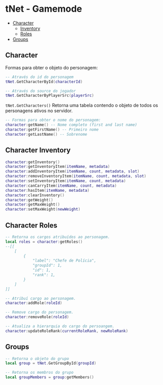 # tNet - Gamemode

* [Character](#character)
    * [Inventory](#character-inventory)
    * [Roles](#character-roles)
* [Groups](#groups)

## Character

Formas para obter o objeto do personagem:
```lua
-- Através do id do personagem
tNet.GetCharacterById(characterId)

-- Através do source do jogador
tNet.GetCharacterByPlayerSrc(playerSrc)
```
`tNet.GetCharacters()` Retorna uma tabela contendo o objeto de todos os personagens ativos no servidor.
```lua
-- Formas para obter o nome do personagem:
character:getName() -- Nome completo (first and last name)
character:getFirstName() -- Primeiro nome
character:getLastName() -- Sobrenome
```
## Character Inventory
```lua
character:getInventory()
character:getInventoryItem(itemName, metadata)
character:addInventoryItem(itemName, count, metadata, slot)
character:removeInventoryItem(itemName, count, metadata, slot)
character:setInventoryItem(itemName, count, metadata)
character:canCarryItem(itemName, count, metadata)
character:hasItem(itemName, metadata)
character:clearInventory()
character:getWeight()
character:getMaxWeight()
character:setMaxWeight(newWeight)
```
## Character Roles
```lua
-- Retorna os cargos atribuídos ao personagem.
local roles = character:getRoles()
--[[
    [
        {
            "label": "Chefe de Polícia",
            "groupId": 1,
            "id": 1,
            "rank": 1,
        }
    ]
]]

-- Atribuí cargo ao personagem.
character:addRole(roleId)

-- Remove cargo do personagem.
character:removeRole(roleId)

-- Atualiza a hierarquia do cargo do persoangem.
character:updateRoleRank(currentRoleRank, newRoleRank)
```

## Groups
```lua
-- Retorna o objeto do grupo
local group = tNet.GetGroupById(groupId)

-- Retorna os membros do grupo
local groupMembers = group:getMembers()
```